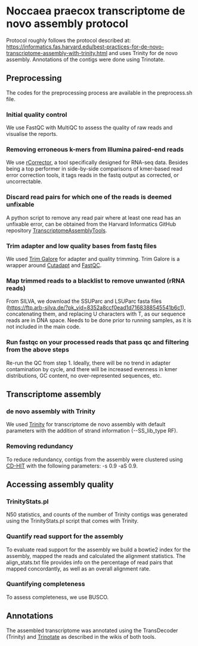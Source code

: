 # Noccaea praecox transcriptome de novo assembly protocol
Protocol roughly follows the protocol described at: https://informatics.fas.harvard.edu/best-practices-for-de-novo-transcriptome-assembly-with-trinity.html and uses Trinity for de novo assembly. Annotations of the contigs were done using Trinotate.

## Preprocessing

The codes for the preprocessing process are available in the preprocess.sh file.

### Initial quality control

We use FastQC with MultiQC to assess the quality of raw reads and visualise the reports.

### Removing erroneous k-mers from Illumina paired-end reads

We use [rCorrector](https://github.com/mourisl/Rcorrector), a tool specifically designed for RNA-seq data. Besides being a top performer in side-by-side comparisons of kmer-based read error correction tools, it tags reads in the fastq output as corrected, or uncorrectable.

### Discard read pairs for which one of the reads is deemed unfixable

A python script to remove any read pair where at least one read has an unfixable error, can be obtained from the Harvard Informatics GitHub repository [TranscriptomeAssemblyTools](https://github.com/harvardinformatics/TranscriptomeAssemblyTools).

### Trim adapter and low quality bases from fastq files

We used [Trim Galore](https://github.com/FelixKrueger/TrimGalore) for adapter and quality trimming. Trim Galore is a wrapper around [Cutadapt](https://github.com/marcelm/cutadapt) and [FastQC](http://www.bioinformatics.babraham.ac.uk/projects/fastqc/).

### Map trimmed reads to a blacklist to remove unwanted (rRNA reads)

From SILVA, we download the SSUParc and LSUParc fasta files (https://ftp.arb-silva.de/?pk_vid=8352a8ccf0ead1d7168388545541b6c1), concatenating them, and replacing U characters with T, as our sequence reads are in DNA space. Needs to be done prior to running samples, as it is not included in the main code.

### Run fastqc on your processed reads that pass qc and filtering from the above steps

Re-run the QC from step 1. Ideally, there will be no trend in adapter contamination by cycle, and there will be increased evenness in kmer distributions, GC content, no over-represented sequences, etc.

## Transcriptome assembly

### de novo assembly with Trinity

We used [Trinity](https://github.com/trinityrnaseq/trinityrnaseq) for transcriptome de novo assembly with default parameters with the addition of strand information (--SS_lib_type RF).

### Removing redundancy

To reduce redundancy, contigs from the assembly were clustered using [CD-HIT](https://github.com/weizhongli/cdhit) with the following parameters: -s 0.9 -aS 0.9.

## Accessing assembly quality

### TrinityStats.pl

N50 statistics, and counts of the number of Trinity contigs was generated using the TrinityStats.pl script that comes with Trinity.

### Quantify read support for the assembly

To evaluate read support for the assembly we build a bowtie2 index for the assembly, mapped the reads and calculated the alignment statistics. The align_stats.txt file provides info on the percentage of read pairs that mapped concordantly, as well as an overall alignment rate.

### Quantifying completeness

To assess completeness, we use BUSCO.

## Annotations

The assembled transcriptome was annotated using the TransDecoder (Trinity) and [Trinotate](https://github.com/Trinotate/Trinotate/wiki) as described in the wikis of both tools.
